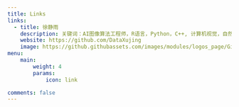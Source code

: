 ```yaml
---
title: Links
links:
  - title: 徐静雨
    description: 关键词：AI图像算法工程师，R语言，Python，C++, 计算机视觉，自然语言处理，语音识别，机器学习，统计学，网络爬虫，数据可视化🐢
    website: https://github.com/DataXujing
    image: https://github.githubassets.com/images/modules/logos_page/GitHub-Mark.png
menu:
    main: 
        weight: 4
        params:
            icon: link

comments: false
---
```


<!-- To use this feature, add `links` section to frontmatter.

This page's frontmatter:

```yaml
links:
  - title: GitHub
    description: GitHub is the world's largest software development platform.
    website: https://github.com
    image: https://github.githubassets.com/images/modules/logos_page/GitHub-Mark.png
  - title: TypeScript
    description: TypeScript is a typed superset of JavaScript that compiles to plain JavaScript.
    website: https://www.typescriptlang.org
    image: ts-logo-128.jpg
```

`image` field accepts both local and external images. -->